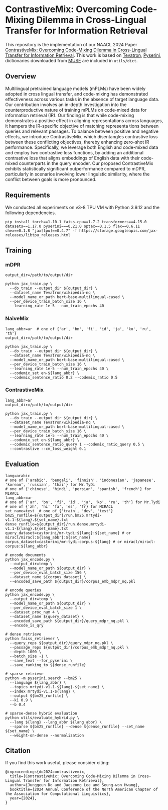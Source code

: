 # ContrastiveMix: Overcoming Code-Mixing Dilemma in Cross-Lingual Transfer for Information Retrieval
This repository is the implementation of our NAACL 2024 Paper [ContrastiveMix: Overcoming Code-Mixing Dilemma in Cross-Lingual Transfer for Information Retrieval](https://aclanthology.org/2024.naacl-short.17/). This work is based on [Tevatron](https://github.com/texttron/tevatron), [Pyserini](https://github.com/castorini/pyserini), dictionaries downloaded from [MUSE](https://github.com/facebookresearch/MUSE) are included in `utils/dict`.

## Overview
Multilingual pretrained language models (mPLMs) have been widely adopted in cross lingual transfer, and code-mixing has demonstrated effectiveness across various tasks in the absence of target language data. Our contribution involves an in-depth investigation into the counterproductive nature of training mPLMs on code-mixed data for information retrieval (IR). Our finding is that while code-mixing demonstrates a positive effect in aligning representations across languages, it hampers the IR-specific objective of matching representa tions between queries and relevant passages. To balance between positive and negative effects, we introduce ContrastiveMix, which disentangles contrastive loss between these conflicting objectives, thereby enhancing zero-shot IR performance. Specifically, we leverage both English and code-mixed data and employ two contrastive loss functions, by adding an additional contrastive loss that aligns embeddings of English data with their code-mixed counterparts in the query encoder. Our proposed ContrastiveMix exhibits statistically significant outperformance compared to mDPR, particularly in scenarios involving lower linguistic similarity, where the conflict between goals is more pronounced.

## Requirements
We conducted all experiments on v3-8 TPU VM with Python 3.9.12 and the following dependencies.
```
pip install torch==1.10.1 faiss-cpu==1.7.2 transformers==4.15.0 datasets==1.17.0 pyserini===0.21.0 optax==0.1.5 flax==0.6.11 chex==0.1.8 "jax[tpu]==0.4.7" -f https://storage.googleapis.com/jax-releases/libtpu_releases.html
```

## Training
### mDPR
```
output_dir=/path/to/output/dir

python jax_train.py \
  --do_train --output_dir ${output_dir} \
  --dataset_name Tevatron/wikipedia-nq \
  --model_name_or_path bert-base-multilingual-cased \
  --per_device_train_batch_size 16 \
  --learning_rate 1e-5 --num_train_epochs 40
```

### NaiveMix
```
lang_abbr=ar  # one of {'ar', 'bn', 'fi', 'id', 'ja', 'ko', 'ru', 'th'}
output_dir=/path/to/output/dir

python jax_train.py \
  --do_train --output_dir ${output_dir} \
  --dataset_name Tevatron/wikipedia-nq \
  --model_name_or_path bert-base-multilingual-cased \
  --per_device_train_batch_size 16 \
  --learning_rate 1e-5 --num_train_epochs 40 \
  --codemix_set en-${lang_abbr} \
  --codemix_sentence_ratio 0.2 --codemix_ratio 0.5 
```

### ContrastiveMix
```
lang_abbr=ar
output_dir=/path/to/output/dir

python jax_train.py \
  --do_train --output_dir ${output_dir} \
  --dataset_name Tevatron/wikipedia-nq \
  --model_name_or_path bert-base-multilingual-cased \
  --per_device_train_batch_size 16 \
  --learning_rate 1e-5 --num_train_epochs 40 \
  --codemix_set en-${lang_abbr} \
  --codemix_sentence_ratio_query 1 --codemix_ratio_query 0.5 \
  --contrastive --cm_loss_weight 0.1
```

## Evaluation
```
lang=arabic  
# one of {'arabic', 'bengali', 'finnish', 'indonesian', 'japanese', 'korean', 'russian', 'thai'} for Mr.TyDi
# one of {'chinese', 'hindi', 'persian', 'spanish', 'french'} for MIRACL
lang_abbr=ar
# one of {'ar', 'bn', 'fi', 'id', 'ja', 'ko', 'ru', 'th'} for Mr.Tydi
# one of {'zh', 'hi' 'fa', 'es', 'fr} for MIRACL
set_name=test  # one of {'train', 'dev', 'test'}
bm25_runfile=${output_dir}/run.bm25.mrtydi-v1.1-${lang}.${set_name}.txt
dense_runfile=${output_dir}/run.dense.mrtydi-v1.1-${lang}.${set_name}.txt
query_dataset=castorini/mr-tydi:${lang}:${set_name} # or miracl/miracl:${lang_abbr}:${set_name}
corpus_dataset=castorini/mr-tydi-corpus:${lang} # or miracl/miracl-corpus:${lang_abbr}

# encode documents
python jax_encode.py \
  --output_dir=temp \
  --model_name_or_path ${output_dir} \
  --per_device_eval_batch_size 156 \
  --dataset_name ${corpus_dataset} \
  --encoded_save_path ${output_dir}/corpus_emb_mdpr_nq.pkl

# encode queries
python jax_encode.py \
  --output_dir=temp \
  --model_name_or_path ${output_dir} \
  --per_device_eval_batch_size 1 \
  --dataset_proc_num 4 \
  --dataset_name ${query_dataset} \
  --encoded_save_path ${output_dir}/query_mdpr_nq.pkl \
  --encode_is_qry

# dense retrieve
python faiss_retriever \
  --query_reps ${output_dir}/query_mdpr_nq.pkl \
  --passage_reps ${output_dir}/corpus_emb_mdpr_nq.pkl \
  --depth 1000 \
  --batch_size -1 \
  --save_text --for_pyserini \
  --save_ranking_to ${dense_runfile}

# sparse retrieve
python -m pyserini.search --bm25 \
  --language ${lang_abbr} \
  --topics mrtydi-v1.1-${lang}-${set_name} \
  --index mrtydi-v1.1-${lang} \
  --output ${bm25_runfile} \
  --k1 0.9 \
  --b 0.4

# sparse-dense hybrid evaluation
python utils/evaluate_hybrid.py \
  --lang ${lang} --lang_abbr ${lang_abbr} \
  --sparse ${bm25_runfile} --dense ${dense_runfile} --set_name ${set_name} \
  --weight-on-dense --normalization
```

## Citation
If you find this work useful, please consider citing:
```
@inproceedings{do2024contrastivemix,
  title={ContrastiveMix: Overcoming Code-Mixing Dilemma in Cross-Lingual Transfer for Information Retrieval},
  author={Junggeun Do and Jaeseong Lee and Seung-won Hwang},
  booktitle={2024 Annual Conference of the North American Chapter of the Association for Computational Linguistics},
  year={2024},
}
```

